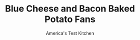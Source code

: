 ---
layout: ../../layouts/MarkdownPostLayout.astro
title: Blue Cheese and Bacon Baked Potato Fans
author: America's Test Kitchen
pubDate: 2023-03-15
description: "This stunning potato dish delivers a fluffy interior, a crisp exterior, and a cheesy bread crumb topping—if you can get the potatoes cooked right."
image_url: https://res.cloudinary.com/hksqkdlah/image/upload/ar_1:1,c_fill,dpr_2.0,f_auto,fl_lossy.progressive.strip_profile,g_faces:auto,q_auto:low,w_344/6633_cvr-sfs-crispy-potato-fans-03-279594
tags: ["Side Dishes","Potatoes"]
calories: 2316
protein: 15
carbohydrates: 50
fats: 
fiber: 4
ingredients: ["1 slice, hearty white sandwich bread, torn into pieces","4 tablespoons, unsalted butter, melted","1/3 cup, crumbled blue cheese","1/4 cup, grated Parmesan cheese","1 teaspoon, paprika","1/2 teaspoon, garlic powder",", Salt and pepper","4 , russet potatoes, scrubbed","2 tablespoons, extra virgin olive oil",", Salt and pepper","4 slices, bacon, cooked until crisp and then crumbled"]
serves: 4
time: "1¾ hours"
instructions: ["FOR THE BREAD CRUMB TOPPING: Adjust oven rack to middle position and heat oven to 200 degrees. Pulse bread in food processor until coarsely ground. Bake bread crumbs on rimmed baking sheet until dry, about 20 minutes. Let cool 5 minutes, then combine crumbs, butter, cheeses, paprika, garlic powder, 1/4 teaspoon salt, and 1/4 teaspoon pepper in large bowl. (Bread crumb topping can be refrigerated in zipper-lock bag for 2 days.)","FOR THE POTATO FANS: Heat oven to 450 degrees. Following photos 1 to 3 at left, cut 1/4 inch from bottom and ends of potatoes, then slice potatoes crosswise at 1/4-inch intervals, leaving 1/4 inch of potato intact. Gently rinse potatoes under running water, let drain, and transfer, sliced-side down, to plate. Microwave until slightly soft to the touch, 6 to 12 minutes, flipping potatoes halfway through cooking.","Arrange potatoes, sliced-side up, on foil-lined baking sheet. Brush potatoes all over with oil and season with salt and pepper. Bake until skin is crisp and potatoes are beginning to brown, 25 to 30 minutes. Remove potatoes from oven and heat broiler.","Carefully top potatoes with stuffing mixture, pressing gently to adhere. Broil until bread crumbs are deep golden brown, about 3 minutes. Sprinkle crumbled bacon over the potatoes just prior to serving."]
nutrition: ["1176 mg Potassium","305 mg Phosphorus","226 mg Calcium","2 mg Iron","74 mg Magnesium","757 mg Sodium","1 mg Zinc","35 g Fat","4 mg Niacin (B3)","14 g Monounsaturated","3 g Polyunsaturated","13 mg Vitamin C","64 mg Cholesterol","15 g Saturated","4 g Fiber","1 µg Folic acid","44 µg Folate (food)","2 g Sugars","13 µg Vitamin K","218 g Water","50 g Carbs","47 µg Folate equivalent (total)","15 g Protein","1 mg Vitamin E","156 µg Vitamin A","579 kcal Energy","2316 calories"]
notes: "To ensure that the potatoes fans out evenly, look for uniformly shaped potatoes."
---